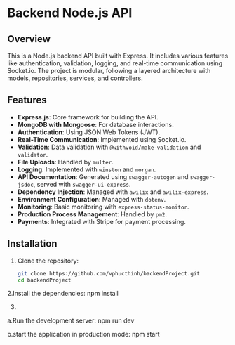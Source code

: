 # Backend Node.js API

## Overview

This is a Node.js backend API built with Express. It includes various features like authentication, validation, logging, and real-time communication using Socket.io. The project is modular, following a layered architecture with models, repositories, services, and controllers.

## Features

- **Express.js**: Core framework for building the API.
- **MongoDB with Mongoose**: For database interactions.
- **Authentication**: Using JSON Web Tokens (JWT).
- **Real-Time Communication**: Implemented using Socket.io.
- **Validation**: Data validation with `@withvoid/make-validation` and `validator`.
- **File Uploads**: Handled by `multer`.
- **Logging**: Implemented with `winston` and `morgan`.
- **API Documentation**: Generated using `swagger-autogen` and `swagger-jsdoc`, served with `swagger-ui-express`.
- **Dependency Injection**: Managed with `awilix` and `awilix-express`.
- **Environment Configuration**: Managed with `dotenv`.
- **Monitoring**: Basic monitoring with `express-status-monitor`.
- **Production Process Management**: Handled by `pm2`.
- **Payments**: Integrated with Stripe for payment processing.

## Installation

1. Clone the repository:

   ```bash
   git clone https://github.com/vphucthinh/backendProject.git
   cd backendProject
   
2.Install the dependencies:
npm install

3.
a.Run the development server:
npm run dev

b.start the application in production mode:
npm start

